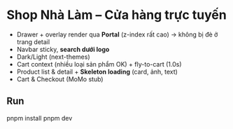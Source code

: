 <!-- @format -->

# Shop Nhà Làm – Cửa hàng trực tuyến

- Drawer + overlay render qua **Portal** (z-index rất cao) → không bị đè ở trang detail
- Navbar sticky, **search dưới logo**
- Dark/Light (next-themes)
- Cart context (nhiều loại sản phẩm OK) + fly-to-cart (1.0s)
- Product list & detail + **Skeleton loading** (card, ảnh, text)
- Cart & Checkout (MoMo stub)

## Run

pnpm install
pnpm dev
